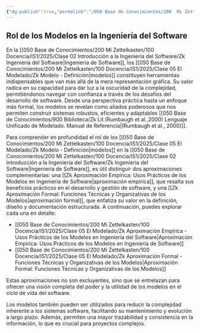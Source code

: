 ```yaml
---
{"dg-publish":true,"permalink":"/050 Base de Conocimientos/200  Mi Zettelkasten/100 Docencia/IS1/2025/Clase 05 El Modelado/Zk Rol de los Modelos en la Ingeniería del Software/","tags":["digitalGarden"]}
---
```


## Rol de los Modelos en la Ingeniería del Software

En la [[050 Base de Conocimientos/200  Mi Zettelkasten/100 Docencia/IS1/2025/Clase 02 Introducción a la Ingeniería del Software/Zk Ingeniería del Software\|Ingeniería de Software]], los [[050 Base de Conocimientos/200  Mi Zettelkasten/100 Docencia/IS1/2025/Clase 05 El Modelado/Zk Modelo - Definición\|modelos]] constituyen herramientas indispensables que van más allá de la mera representación gráfica. Su valor radica en su capacidad para dar luz a la oscuridad de la complejidad, permitiéndonos navegar con confianza a través de los desafíos del desarrollo de software. Desde una perspectiva práctica hasta un enfoque más formal, los modelos se revelan como aliados poderosos que nos permiten construir sistemas robustos, eficientes y adaptables [[050 Base de Conocimientos/900 Biblioteca/Zk Lit (Rumbaugh et al.,2000) Lenguaje Unificado de Modelado. Manual de Referencia\|(Rumbaugh et al., 2000)]].

Para comprender en profundidad el rol de los [[050 Base de Conocimientos/200  Mi Zettelkasten/100 Docencia/IS1/2025/Clase 05 El Modelado/Zk Modelo - Definición\|modelos]] en la [[050 Base de Conocimientos/200  Mi Zettelkasten/100 Docencia/IS1/2025/Clase 02 Introducción a la Ingeniería del Software/Zk Ingeniería del Software\|Ingeniería de Software]], es útil distinguir dos aproximaciones complementarias: una [[Zk Aproximación Empírica: Usos Prácticos de los Modelos en Ingeniería de Software\|aproximación empírica]], que resalta sus beneficios prácticos en el desarrollo y gestión de software, y una [[Zk Aproximación Formal: Funciones Técnicas y Organizativas de los Modelos\|aproximación formal]], que enfatiza su valor en la definición, diseño y documentación estructurada. A continuación, puedes explorar cada una en detalle:

- [[050 Base de Conocimientos/200  Mi Zettelkasten/100 Docencia/IS1/2025/Clase 05 El Modelado/Zk Aproximación Empírica - Usos Prácticos de los Modelos en Ingeniería del Software\|Aproximación Empírica: Usos Prácticos de los Modelos en Ingeniería de Software]]
- [[050 Base de Conocimientos/200  Mi Zettelkasten/100 Docencia/IS1/2025/Clase 05 El Modelado/Zk Aproximación Formal - Funciones Técnicas y Organizativas de los Modelos\|Aproximación Formal: Funciones Técnicas y Organizativas de los Modelos]]

Estas aproximaciones no son excluyentes, sino que se entrelazan para ofrecer una visión completa del poder y la utilidad de los modelos en el ciclo de vida del software.

Los modelos también pueden ser utilizados para reducir la complejidad inherente a los sistemas software, facilitando su mantenimiento y evolución a largo plazo. Además, permiten una mayor trazabilidad y consistencia en la información, lo que es crucial para proyectos complejos.


